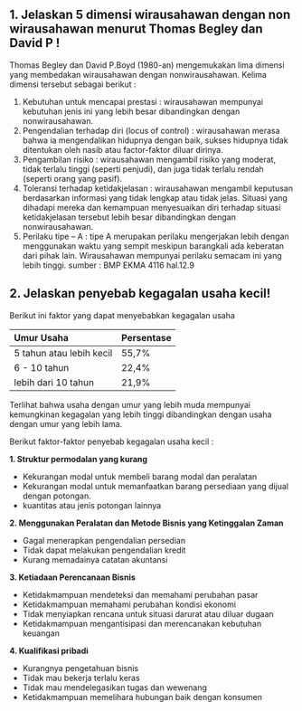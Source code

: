 ## 1. Jelaskan 5 dimensi wirausahawan dengan non wirausahawan menurut Thomas Begley dan David P !
Thomas Begley dan David P.Boyd (1980-an) mengemukakan lima dimensi yang membedakan wirausahawan dengan nonwirausahawan. Kelima dimensi tersebut sebagai berikut : 
1. Kebutuhan untuk mencapai prestasi : wirausahawan mempunyai kebutuhan jenis ini yang lebih besar dibandingkan dengan nonwirausahawan. 
2. Pengendalian terhadap diri (locus of control) : wirausahawan merasa bahwa ia mengendalikan hidupnya dengan baik, sukses hidupnya tidak ditentukan oleh nasib atau factor-faktor diluar dirinya. 
3. Pengambilan risiko : wirausahawan mengambil risiko yang moderat, tidak terlalu tinggi (seperti penjudi), dan juga tidak terlalu rendah (seperti orang yang pasif). 
4. Toleransi terhadap ketidakjelasan : wirausahawan mengambil keputusan berdasarkan informasi yang tidak lengkap atau tidak jelas. Situasi yang dihadapi mereka dan kemampuan menyesuaikan diri terhadap situasi ketidakjelasan tersebut lebih besar dibandingkan dengan nonwirausahawan. 
5. Perilaku tipe – A : tipe A merupakan perilaku mengerjakan lebih dengan menggunakan waktu yang sempit meskipun barangkali ada keberatan dari pihak lain. Wirausahawan mempunyai perilaku semacam ini yang lebih tinggi.
sumber : BMP EKMA 4116 hal.12.9
## 2. Jelaskan penyebab kegagalan usaha kecil!

Berikut ini faktor yang dapat menyebabkan kegagalan usaha

|    Umur Usaha   |    Persentase   |
|  :---  |  :---  |
|   5 tahun atau lebih kecil    |  55,7%     |
| 6 - 10 tahun      |  22,4%     |
| lebih dari 10 tahun      |      21,9% |

Terlihat bahwa usaha dengan umur yang lebih muda mempunyai kemungkinan
kegagalan yang lebih tinggi dibandingkan dengan usaha dengan umur yang
lebih lama.

Berikut faktor-faktor penyebab kegagalan usaha kecil :

**1. Struktur permodalan yang kurang**
- Kekurangan modal untuk membeli barang modal dan peralatan
- Kekurangan modal untuk memanfaatkan barang persediaan yang dijual
dengan potongan.
- kuantitas atau jenis potongan lainnya  
  
**2. Menggunakan Peralatan dan Metode Bisnis yang Ketinggalan Zaman**
- Gagal menerapkan pengendalian persedian
- Tidak dapat melakukan pengendalian kredit
- Kurang memadainya catatan akuntansi

**3. Ketiadaan Perencanaan Bisnis**
- Ketidakmampuan mendeteksi dan memahami perubahan pasar
- Ketidakmampuan memahami perubahan kondisi ekonomi
- Tidak menyiapkan rencana untuk situasi darurat atau diluar dugaan
- Ketidakmampuan mengantisipasi dan merencanakan kebutuhan
keuangan  

**4. Kualifikasi pribadi**
- Kurangnya pengetahuan bisnis
- Tidak mau bekerja terlalu keras
- Tidak mau mendelegasikan tugas dan wewenang
- Ketidakmampuan memelihara hubungan baik dengan konsumen

